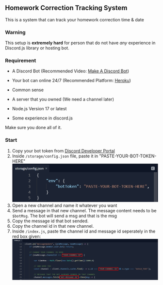 ## Homework Correction Tracking System
This is a system that can track your homework correction time & date 

### Warning 
This setup is **extremely hard** for person that do not have *any* experience in Discord.js library or hosting bot. 

### Requirement
- A Discord Bot (Recommended Video: [Make A Discord Bot](https://www.youtube.com/watch?v=_woxAkO0Ywg))

- Your bot can online 24/7 (Recommended Platform: [Heroku](https://dashboard.heroku.com/))
- Common sense 
- A server that you owned (We need a channel later)
- Node.js Version 17 or latest
- Some experience in discord.js 

Make sure you done all of it.

### Start

1. Copy your bot token from [Discord Developer Portal](https://discord.com/developers/applications)
2. Inside `/storage/config.json` file, paste it in "PASTE-YOUR-BOT-TOKEN-HERE"
![image info](./assets/botToken.jpg)
3. Open a new channel and name it whatever you want
4. Send a message in that new channel. The message content needs to be `$botMsg`. The bot will send a msg and that is the msg 
5. Copy the message id that bot sended.
6. Copy the channel id in that new channel.
7. Inside `/index.js`, paste the channel id and message id seperately in the red box given: 
![image info](./assets/channelID&msgID.jpg)

